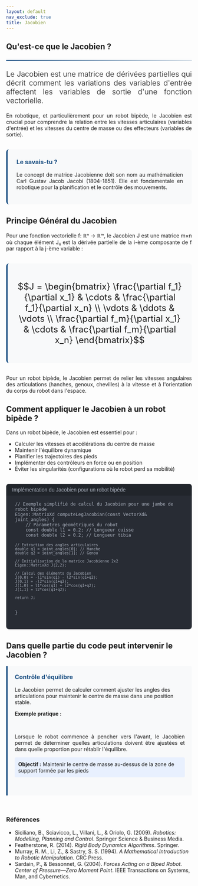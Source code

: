 ```yaml
---
layout: default
nav_exclude: true
title: Jacobien
---
```

<!-- KaTeX CDN -->
<link rel="stylesheet" href="https://cdn.jsdelivr.net/npm/katex@0.16.8/dist/katex.min.css">
<script defer src="https://cdn.jsdelivr.net/npm/katex@0.16.8/dist/katex.min.js"></script>
<script defer src="https://cdn.jsdelivr.net/npm/katex@0.16.8/dist/contrib/auto-render.min.js"
    onload="renderMathInElement(document.body);"></script>

<style>
:root {
    --primary-color: rgb(28, 80, 131);
    --secondary-color: rgb(28, 80, 131);
    --accent-color: rgb(28, 80, 131);
}

.fourier-container {
    max-width: 1200px;
    margin: 0 auto;
    padding: 20px;
}

.math-equation {
    font-size: 1.5rem;
    text-align: center;
    margin: 2rem 0;
    padding: 1.5rem;
    background-color: #f8f9fa;
    border-radius: 8px;
    border-left: 4px solid var(--primary-color);
}

.diagram-container {
    background-color: white;
    padding: 2rem;
    border-radius: 10px;
    box-shadow: 0 5px 15px rgba(0,0,0,0.1);
    margin: 2rem 0;
    text-align: center;
}

.did-you-know {
    background-color: #f8f9fa;
    border-left: 4px solid var(--primary-color);
    border-radius: 8px;
    padding: 1.5rem;
    margin: 2rem 0;
}

.application-card {
    background: #f8f9fa;
    border-left: 4px solid rgb(28, 80, 131);
    padding: 1.2rem;
    border-radius: 0 4px 4px 0;
    margin-bottom: 1rem;
}

.application-card h3 {
    margin-top: 0;
    color: rgb(28, 80, 131);
}

.goal {
    background: #e8f0fe;
    padding: 0.6rem;
    border-radius: 4px;
    margin: 0.8rem 0;
}

.goal .label {
    font-weight: bold;
    color: var(white);
}

.note {
    font-size: 0.9em;
    color: #666;
    margin-top: 0.8rem;
}

.did-you-know h3 {
    color: var(--primary-color);
    margin-top: 0;
}

.justified-text {
    text-align: justify;
}

.code-container {
    background-color: #282c34;
    color: #abb2bf;
    border-radius: 8px;
    padding: 1.5rem;
    font-family: 'Consolas', 'Monaco', monospace;
    margin: 2rem 0;
    position: relative;
    overflow-x: auto;
}

.code-header {
    background-color: #21252b;
    padding: 0.5rem 1rem;
    border-radius: 8px 8px 0 0;
    margin: -1.5rem -1.5rem 1rem -1.5rem;
    display: flex;
    justify-content: space-between;
    align-items: center;
    color: #abb2bf;
    font-family: sans-serif;
}

.code-header button {
    background: none;
    border: none;
    color: inherit;
    cursor: pointer;
    font-size: 1rem;
}

.code-header button:hover {
    color: white;
}

pre {
    margin: 0;
    white-space: pre-wrap;
    word-wrap: break-word;
}

code {
    font-family: 'Consolas', 'Monaco', monospace;
}

.img-fluid {
    max-width: 100%;
    height: auto;
}

.text-muted {
    color: #6c757d;
}

.lead {
    font-size: 1.25rem;
    font-weight: 300;
}

hr {
    border: none;
    height: 2px;
    background: linear-gradient(90deg, var(--primary-color), rgba(28, 80, 131, 0.2));
    margin: 1.5rem 0;
}
</style>

<div class="kalman-container">
    <!-- Introduction -->
    <section id="introduction">
        <h2>Qu'est-ce que le Jacobien ?</h2>
        <hr>
        <p class="lead justified-text">
            Le Jacobien est une matrice de dérivées partielles qui décrit comment les variations des variables d'entrée affectent les variables de sortie d'une fonction vectorielle.
        </p>
        <p class="justified-text">
            En robotique, et particulièrement pour un robot bipède, le Jacobien est crucial pour comprendre la relation entre les vitesses articulaires (variables d'entrée) et les vitesses du centre de masse ou des effecteurs (variables de sortie).
        </p>
        <div class="did-you-know">
            <h3>Le savais-tu ?</h3>
            <p style="text-align:justify;">
                Le concept de matrice Jacobienne doit son nom au mathématicien Carl Gustav Jacob Jacobi (1804-1851). Elle est fondamentale en robotique pour la planification et le contrôle des mouvements.
            </p>
        </div>
    </section>
    <!-- Principe Général -->
    <section id="principe">
        <h2>Principe Général du Jacobien</h2>
        <p class="justified-text">
            Pour une fonction vectorielle f: ℝⁿ → ℝᵐ, le Jacobien J est une matrice m×n où chaque élément Jᵢⱼ est la dérivée partielle de la i-ème composante de f par rapport à la j-ème variable :
        </p>
        <div class="math-equation">
            <p>$$J = \begin{bmatrix}
            \frac{\partial f_1}{\partial x_1} & \cdots & \frac{\partial f_1}{\partial x_n} \\
            \vdots & \ddots & \vdots \\
            \frac{\partial f_m}{\partial x_1} & \cdots & \frac{\partial f_m}{\partial x_n}
            \end{bmatrix}$$</p>
        </div>
        <p class="justified-text">
            Pour un robot bipède, le Jacobien permet de relier les vitesses angulaires des articulations (hanches, genoux, chevilles) à la vitesse et à l'orientation du corps du robot dans l'espace.
        </p>
    </section>
    <!-- Application au projet -->
    <section id="application_projet">
        <h2>Comment appliquer le Jacobien à un robot bipède ?</h2>
        <p class="justified-text">
            Dans un robot bipède, le Jacobien est essentiel pour :
            <ul>
                <li>Calculer les vitesses et accélérations du centre de masse</li>
                <li>Maintenir l'équilibre dynamique</li>
                <li>Planifier les trajectoires des pieds</li>
                <li>Implémenter des contrôleurs en force ou en position</li>
                <li>Éviter les singularités (configurations où le robot perd sa mobilité)</li>
            </ul>
        </p>
    </section>
    <div class="code-container">
        <div class="code-header">
            <span>Implémentation du Jacobien pour un robot bipède</span>
        </div>
        <pre><code>// Exemple simplifié de calcul du Jacobien pour une jambe de robot bipède
Eigen::MatrixXd computeLegJacobian(const VectorXd& joint_angles) {
    // Paramètres géométriques du robot
    const double l1 = 0.2; // Longueur cuisse
    const double l2 = 0.2; // Longueur tibia
    
    // Extraction des angles articulaires
    double q1 = joint_angles[0]; // Hanche
    double q2 = joint_angles[1]; // Genou
    
    // Initialisation de la matrice Jacobienne 2x2
    Eigen::MatrixXd J(2,2);
    
    // Calcul des éléments du Jacobien
    J(0,0) = -l1*sin(q1) - l2*sin(q1+q2);
    J(0,1) = -l2*sin(q1+q2);
    J(1,0) = l1*cos(q1) + l2*cos(q1+q2);
    J(1,1) = l2*cos(q1+q2);
    
    return J;
}</code></pre>
    </div>
    <h2>Dans quelle partie du code peut intervenir le Jacobien ?</h2>
    <div class="pid-application">
        <div class="application-card">
            <h3>Contrôle d'équilibre</h3>
            <p>Le Jacobien permet de calculer comment ajuster les angles des articulations pour maintenir le centre de masse dans une position stable.</p>
            <p style="text-align: justify;"><strong>Exemple pratique :</strong></p>            
                <p style="text-align: justify;">Lorsque le robot commence à pencher vers l'avant, le Jacobien permet de déterminer quelles articulations doivent être ajustées et dans quelle proportion pour rétablir l'équilibre.</p>
            <div class="goal">
                <span class="label">Objectif :</span> Maintenir le centre de masse au-dessus de la zone de support formée par les pieds
            </div>        
        </div>        
    </div>
</div>

<h3>Références</h3> <!--Style APA-->
<ul>
  <li>Siciliano, B., Sciavicco, L., Villani, L., & Oriolo, G. (2009). <cite>Robotics: Modelling, Planning and Control</cite>. Springer Science & Business Media.</li>
  <li>Featherstone, R. (2014). <cite>Rigid Body Dynamics Algorithms</cite>. Springer.</li>
  <li>Murray, R. M., Li, Z., & Sastry, S. S. (1994). <cite>A Mathematical Introduction to Robotic Manipulation</cite>. CRC Press.</li>
  <li>Sardain, P., & Bessonnet, G. (2004). <cite>Forces Acting on a Biped Robot. Center of Pressure—Zero Moment Point</cite>. IEEE Transactions on Systems, Man, and Cybernetics.</li>
</ul>